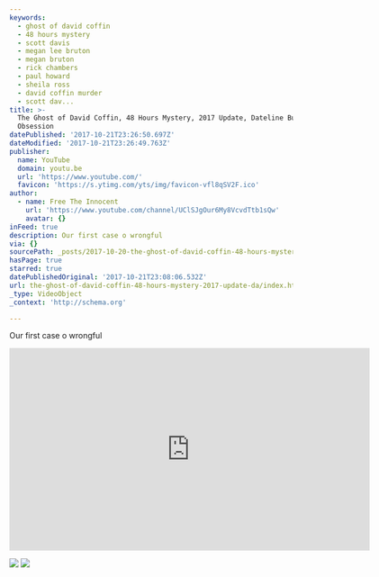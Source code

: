 ```yaml
---
keywords:
  - ghost of david coffin
  - 48 hours mystery
  - scott davis
  - megan lee bruton
  - megan bruton
  - rick chambers
  - paul howard
  - sheila ross
  - david coffin murder
  - scott dav...
title: >-
  The Ghost of David Coffin, 48 Hours Mystery, 2017 Update, Dateline Burning
  Obsession
datePublished: '2017-10-21T23:26:50.697Z'
dateModified: '2017-10-21T23:26:49.763Z'
publisher:
  name: YouTube
  domain: youtu.be
  url: 'https://www.youtube.com/'
  favicon: 'https://s.ytimg.com/yts/img/favicon-vfl8qSV2F.ico'
author:
  - name: Free The Innocent
    url: 'https://www.youtube.com/channel/UClSJgOur6My8VcvdTtb1sQw'
    avatar: {}
inFeed: true
description: Our first case o wrongful
via: {}
sourcePath: _posts/2017-10-20-the-ghost-of-david-coffin-48-hours-mystery-2017-update-da.md
hasPage: true
starred: true
datePublishedOriginal: '2017-10-21T23:08:06.532Z'
url: the-ghost-of-david-coffin-48-hours-mystery-2017-update-da/index.html
_type: VideoObject
_context: 'http://schema.org'

---
```

Our first case o wrongful

<iframe src="https://cdn.embedly.com/widgets/media.html?src=https%3A%2F%2Fwww.youtube.com%2Fembed%2FyKO18CiO_TA%3Ffeature%3Doembed&amp;url=http%3A%2F%2Fwww.youtube.com%2Fwatch%3Fv%3DyKO18CiO_TA&amp;image=https%3A%2F%2Fi.ytimg.com%2Fvi%2FyKO18CiO_TA%2Fhqdefault.jpg&amp;key=a715cf41cc93453ca338d350cd26f87b&amp;type=text%2Fhtml&amp;schema=youtube" width="640" height="360" scrolling="no" frameborder="0" allowfullscreen="" style=""></iframe>

![](https://imgflo.herokuapp.com/graph/2b2431f8e7ba7b0/cdb5771396b6761668e4d3bfaffc24cc/croprotate.jpg?cropheight=720&cropwidth=1217&degrees=0&input=https%3A%2F%2Fthe-grid-user-content.s3-us-west-2.amazonaws.com%2F0f29ae1d-995a-44b7-a0f7-c0e95543793c.jpg&x=33&y=0)
![](https://the-grid-user-content.s3-us-west-2.amazonaws.com/f387b30e-a49c-43ea-b9a8-6bf778b5a003.png)